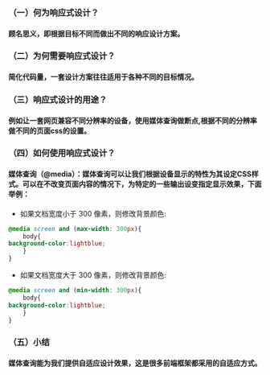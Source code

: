 ﻿### （一）何为响应式设计？

#### 顾名思义，即根据目标不同而做出不同的响应设计方案。
### （二）为何需要响应式设计？
#### 简化代码量，一套设计方案往往适用于各种不同的目标情况。
### （三）响应式设计的用途？
#### 例如让一套网页兼容不同分辨率的设备，使用媒体查询做断点,根据不同的分辨率做不同的页面css的设置。

### （四）如何使用响应式设计？
#### 媒体查询（@media）：媒体查询可以让我们根据设备显示的特性为其设定CSS样式。可以在不改变页面内容的情况下，为特定的一些输出设变指定显示效果，下面举例：
- 如果文档宽度小于 300 像素，则修改背景颜色:

```css
@media screen and (max-width: 300px){  
    body{  
background-color:lightblue;  
    }  
}
```
- 如果文档宽度大于 300 像素，则修改背景颜色:
```css
@media screen and (min-width: 300px){  
    body{  
background-color:lightblue;  
    }  
}
```
### （五）小结
#### 媒体查询能为我们提供自适应设计效果，这是很多前端框架都采用的自适应方式。

